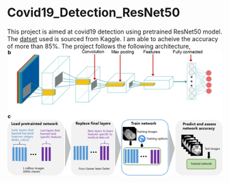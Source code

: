 # Covid19_Detection_ResNet50

This project is aimed at covid19 detection using pretrained ResNet50 model. The [datset](https://www.kaggle.com/tawsifurrahman/covid19-radiography-database) used is sourced from Kaggle.
I am able to acheive the accuracy of more than 85%. The project follows the following architecture,
![ResNet50](ResNet50.png)



